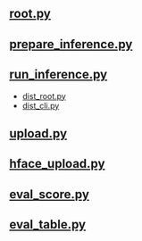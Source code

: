 ## [root.py](./root.py)

## [prepare_inference.py](./prepare_inference.py)

## [run_inference.py](./run_inference.py)

- [dist_root.py](./dist_root.py)
- [dist_cli.py](./dist_cli.py)

## [upload.py](./upload.py)

## [hface_upload.py](./hface_upload.py)

## [eval_score.py](./eval_score.py)

## [eval_table.py](./eval_table.py)
